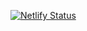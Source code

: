 [![Netlify Status](https://api.netlify.com/api/v1/badges/8654c699-0e49-40dc-9435-a6c263cb560b/deploy-status)](https://app.netlify.com/sites/nfresume/deploys)
